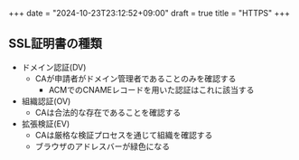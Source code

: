 +++
date = "2024-10-23T23:12:52+09:00"
draft = true
title = "HTTPS"
+++


## SSL証明書の種類

- ドメイン認証(DV)
  - CAが申請者がドメイン管理者であることのみを確認する
    - ACMでのCNAMEレコードを用いた認証はこれに該当する
- 組織認証(OV)
  - CAは合法的な存在であることを確認する
- 拡張検証(EV)
  - CAは厳格な検証プロセスを通じて組織を確認する
  - ブラウザのアドレスバーが緑色になる